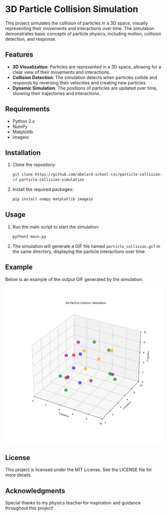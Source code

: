 # 3D Particle Collision Simulation

This project simulates the collision of particles in a 3D space, visually representing their movements and interactions over time. The simulation demonstrates basic concepts of particle physics, including motion, collision detection, and response.

## Features

- **3D Visualization**: Particles are represented in a 3D space, allowing for a clear view of their movements and interactions.
- **Collision Detection**: The simulation detects when particles collide and responds by reversing their velocities and creating new particles.
- **Dynamic Simulation**: The positions of particles are updated over time, showing their trajectories and interactions.

## Requirements

- Python 3.x
- NumPy
- Matplotlib
- imageio

## Installation

1. Clone the repository:

   ```bash
   git clone https://github.com/abelard-school-csc/particle-collision-simulation.git
   cd particle-collision-simulation
   ```

2. Install the required packages:

   ```bash
   pip install numpy matplotlib imageio
   ```

## Usage

1. Run the main script to start the simulation:

   ```bash
   python3 main.py
   ```

2. The simulation will generate a GIF file named `particle_collision.gif` in the same directory, displaying the particle interactions over time.

## Example

Below is an example of the output GIF generated by the simulation:

![Example GIF](example.gif)

## License

This project is licensed under the MIT License. See the LICENSE file for more details.

## Acknowledgments

Special thanks to my physics teacher for inspiration and guidance throughout this project!

